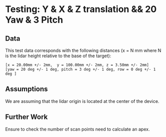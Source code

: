 Testing: Y & X & Z translation && 20 Yaw & 3 Pitch 
==================================================

Data
----

This test data corresponds with the following distances (x = N mm where N is the lidar height relative to the base of the target):

    [x = 20.00mm +/- 2mm,  y = 100.00mm +/- 2mm, z = 3.50mm +/- 2mm]  
    [yaw = 20 deg +/- 1 deg, pitch = 3 deg +/- 1 deg, row = 0 deg +/- 1 deg ]

Assumptions
-----------
We are assuming that the lidar origin is located at the center of the device. 

Further Work
------------
Ensure to check the number of scan points need to calculate an apex.

